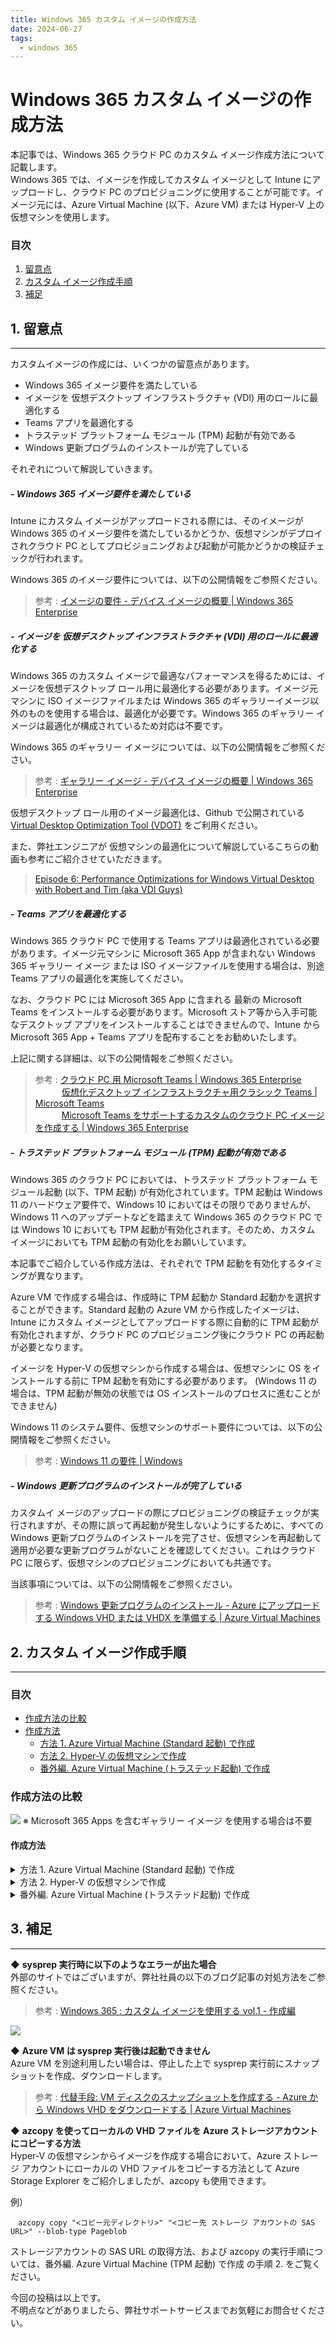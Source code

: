 ```yaml
---
title: Windows 365 カスタム イメージの作成方法
date: 2024-06-27
tags:
  - windows 365
---
```


# Windows 365 カスタム イメージの作成方法
本記事では、Windows 365 クラウド PC のカスタム イメージ作成方法について記載します。  
Windows 365 では、イメージを作成してカスタム イメージとして Intune にアップロードし、クラウド PC のプロビジョニングに使用することが可能です。イメージ元には、Azure Virtual Machine (以下、Azure VM) または Hyper-V 上の仮想マシンを使用します。

<!-- more -->

### 目次
1. [留意点](#1-留意点)
2. [カスタム イメージ作成手順](#2-カスタム-イメージ作成手順)
3. [補足](#3-補足)

## 1. 留意点
---
カスタムイメージの作成には、いくつかの留意点があります。
- Windows 365 イメージ要件を満たしている
- イメージを 仮想デスクトップ インフラストラクチャ (VDI) 用のロールに最適化する
- Teams アプリを最適化する
- トラステッド プラットフォーム モジュール (TPM) 起動が有効である
- Windows 更新プログラムのインストールが完了している

それぞれについて解説していきます。
##### - Windows 365 イメージ要件を満たしている
Intune にカスタム イメージがアップロードされる際には、そのイメージが Windows 365 のイメージ要件を満たしているかどうか、仮想マシンがデプロイされクラウド PC としてプロビジョニングおよび起動が可能かどうかの検証チェックが行われます。

Windows 365 のイメージ要件については、以下の公開情報をご参照ください。  
> 参考 : [イメージの要件 - デバイス イメージの概要 | Windows 365 Enterprise](https://learn.microsoft.com/ja-jp/windows-365/enterprise/device-images#image-requirements)

##### - イメージを 仮想デスクトップ インフラストラクチャ (VDI) 用のロールに最適化する
Windows 365 のカスタム イメージで最適なパフォーマンスを得るためには、イメージを仮想デスクトップ ロール用に最適化する必要があります。イメージ元マシンに ISO イメージファイルまたは Windows 365 のギャラリーイメージ以外のものを使用する場合は、最適化が必要です。Windows 365 のギャラリー イメージは最適化が構成されているため対応は不要です。

Windows 365 のギャラリー イメージについては、以下の公開情報をご参照ください。
> 参考 : [ギャラリー イメージ - デバイス イメージの概要 | Windows 365 Enterprise](https://learn.microsoft.com/ja-jp/windows-365/enterprise/device-images#gallery-images)

仮想デスクトップ ロール用のイメージ最適化は、Github で公開されている [Virtual Desktop Optimization Tool (VDOT)](https://github.com/The-Virtual-Desktop-Team/Virtual-Desktop-Optimization-Tool/tree/main) をご利用ください。

また、弊社エンジニアが 仮想マシンの最適化について解説しているこちらの動画も参考にご紹介させていただきます。
> [Episode 6: Performance Optimizations for Windows Virtual Desktop with Robert and Tim (aka VDI Guys)](https://www.youtube.com/watch?v=Cx1eJq5xsIM)

##### - Teams アプリを最適化する
Windows 365 クラウド PC で使用する Teams アプリは最適化されている必要があります。イメージ元マシンに Microsoft 365 App が含まれない Windows 365 ギャラリー イメージ または ISO イメージファイルを使用する場合は、別途 Teams アプリの最適化を実施してください。

なお、クラウド PC には Microsoft 365 App に含まれる 最新の Microsoft Teams をインストールする必要があります。Microsoft ストア等から入手可能なデスクトップ アプリをインストールすることはできませんので、Intune から Microsoft 365 App + Teams アプリを配布することをお勧めいたします。

上記に関する詳細は、以下の公開情報をご参照ください。
> 参考 : [クラウド PC 用 Microsoft Teams | Windows 365 Enterprise](https://learn.microsoft.com/ja-jp/windows-365/enterprise/teams-on-cloud-pc)  
>　　　[仮想化デスクトップ インフラストラクチャ用クラシック Teams | Microsoft Teams](https://learn.microsoft.com/ja-jp/microsoftteams/teams-for-vdi)  
>　　　[Microsoft Teams をサポートするカスタムのクラウド PC イメージを作成する | Windows 365 Enterprise](https://learn.microsoft.com/ja-jp/windows-365/enterprise/create-custom-image-support-teams)

##### - トラステッド プラットフォーム モジュール (TPM) 起動が有効である
Windows 365 のクラウド PC においては、トラステッド プラットフォーム モジュール起動 (以下、TPM 起動) が有効化されています。TPM 起動は Windows 11 のハードウェア要件で、Windows 10 においてはその限りでありませんが、Windows 11 へのアップデートなどを踏まえて Windows 365 のクラウド PC では Windows 10 においても TPM 起動が有効化されます。そのため、カスタム イメージにおいても TPM 起動の有効化をお願いしています。

本記事でご紹介している作成方法は、それぞれで TPM 起動を有効化するタイミングが異なります。

Azure VM で作成する場合は、作成時に TPM 起動か Standard 起動かを選択することができます。Standard 起動の Azure VM から作成したイメージは、Intune にカスタム イメージとしてアップロードする際に自動的に TPM 起動が有効化されますが、クラウド PC のプロビジョニング後にクラウド PC の再起動が必要となります。

イメージを Hyper-V の仮想マシンから作成する場合は、仮想マシンに OS をインストールする前に TPM 起動を有効にする必要があります。 (Windows 11 の場合は、TPM 起動が無効の状態では OS インストールのプロセスに進むことができません)

Windows 11 のシステム要件、仮想マシンのサポート要件については、以下の公開情報をご参照ください。
> 参考 : [Windows 11 の要件 | Windows](https://learn.microsoft.com/ja-jp/windows/whats-new/windows-11-requirements)

##### - Windows 更新プログラムのインストールが完了している
カスタムイ メージのアップロードの際にプロビジョニングの検証チェックが実行されますが、その際に誤って再起動が発生しないようにするために、すべての Windows 更新プログラムのインストールを完了させ、仮想マシンを再起動して適用が必要な更新プログラムがないことを確認してください。これはクラウド PC に限らず、仮想マシンのプロビジョニングにおいても共通です。

当該事項については、以下の公開情報をご参照ください。 
> 参考 : [Windows 更新プログラムのインストール - Azure にアップロードする Windows VHD または VHDX を準備する | Azure Virtual Machines](https://learn.microsoft.com/ja-jp/azure/virtual-machines/windows/prepare-for-upload-vhd-image#install-windows-updates)

## 2. カスタム イメージ作成手順
---
### 目次
- [作成方法の比較](#作成方法の比較)
- [作成方法](#作成方法)
  - [方法 1. Azure Virtual Machine (Standard 起動) で作成](https://jpspsupport.github.io/blog/windows-365/create-custom-image/#%E6%96%B9%E6%B3%95-1-Azure-Virtual-Machine-Standard-%E8%B5%B7%E5%8B%95-%E3%81%A7%E4%BD%9C%E6%88%90)   
  - [方法 2. Hyper-V の仮想マシンで作成](https://jpspsupport.github.io/blog/windows-365/create-custom-image/#%E6%96%B9%E6%B3%95-2-Hyper-V-%E3%81%AE%E4%BB%AE%E6%83%B3%E3%83%9E%E3%82%B7%E3%83%B3%E3%81%A7%E4%BD%9C%E6%88%90)
  - [番外編. Azure Virtual Machine (トラステッド起動) で作成](https://jpspsupport.github.io/blog/windows-365/create-custom-image/#%E7%95%AA%E5%A4%96%E7%B7%A8-Azure-Virtual-Machine-%E3%83%88%E3%83%A9%E3%82%B9%E3%83%86%E3%83%83%E3%83%89%E8%B5%B7%E5%8B%95-%E3%81%A7%E4%BD%9C%E6%88%90)

### 作成方法の比較
![](./create-custom-image/compare.png)
※ Microsoft 365 Apps を含むギャラリー イメージ を使用する場合は不要

#### 作成方法
<details>
<summary>方法 1. Azure Virtual Machine (Standard 起動) で作成</summary>

### 方法 1. Azure Virtual Machine (Standard 起動) で作成
手順 1. Standard 起動の仮想マシンを作成しカスタマイズする  
手順 2. キャプチャしてマネージド イメージを作成する  
手順 3. マネージド イメージをクラウド PC のカスタム イメージとして Intune にアップロードする   
手順 4. クラウド PC を再起動して TPM 起動を有効化する

#### 手順 1. Standard 起動の仮想マシンを作成しカスタマイズする
1 ) Azure portal の [Virtual Machine] サービスにアクセスし、 \[+作成] > [Azure 仮想マシン] を選択します。

![](./create-custom-image/2-1-1.png)

2 ) 必要なフィールドを入力し、Azure 仮想マシンを作成します。
- セキュリティの種類は [Standard 起動の仮想マシン] を選択します
- イメージは、Windows 365 クラウド PC 用のギャラリー イメージの使用を推奨します ([留意点](#1-留意点) をご参照ください)  
※ 選択項目下の \[すべてのイメージを表示] リンクから Windows 365 Cloud PC image template が選択できます。

![](./create-custom-image/2-1-2.png)

3 ) 仮想マシンが作成されたら、必要に応じてイメージや Teams の最適化、アプリケーションのインストール、Windows の更新プログラムの適用等を実施します。([留意点](#1-留意点) をご参照ください)

4 ) 一般化されたイメージを作成するために sysprep を実行し、仮想マシンをシャットダウンします。
> 参考 : [VHD の一般化 - Azure にアップロードする Windows VHD または VHDX を準備する | Azure Virtual Machines](https://learn.microsoft.com/ja-jp/azure/virtual-machines/windows/prepare-for-upload-vhd-image#generalize-a-vhd)

5 ) 仮想マシンを停止します。

![](./create-custom-image/2-1-3.png)

#### 手順 2. キャプチャしてマネージド イメージを作成する
1 ) \[キャプチャ] を選択します。

![](./create-custom-image/2-1-4.png)

2 ) イメージの作成画面において、 [Azure コンピューティング ギャラリーにイメージを共有する] で [いいえ、マネージド イメージのみをキャプチャします。] を選択します。その他必要な項目を選択し、\[確認および作成] をクリックしてイメージを作成します。

**※ Windows 365 のカスタム イメージは、マネージド イメージをサポートしています。**
**そのため、[はい、ギャラリーに VM イメージ バージョンとして共有します。] を選択してしまうと、Intune にカスタム イメージをアップロードする際に、作成したイメージが読み込まれませんのでご注意ください。**

![](./create-custom-image/2-1-5.png)

#### 手順 3. マネージド イメージをクラウド PC のカスタム イメージとして Intune にアップロードする
手順については、以下の公開情報をご参照ください。
> 参考 : [カスタム デバイス イメージを追加する - カスタム デバイス イメージを追加または削除する | Windows 365 Enterprise](https://learn.microsoft.com/ja-jp/windows-365/enterprise/add-device-images#add-a-custom-device-image)

※ カスタム イメージのアップロードには、約１～2時間程かかる場合があります。  
※ アップロードのステータスは、通知領域または [カスタム イメージ] タブ の一覧から確認することができます。

#### 手順 4. クラウド PC を再起動して TPM 起動を有効化する
Standard 起動の仮想マシンからイメージを作成した場合、前手順のアップロードで自動的に TPM 起動が有効なカスタム イメージが作成されますが、TPM 起動を完全に有効化するためには、クラウド PC のプロビジョニング後にクラウド PC を再起動する必要があります。

再起動させるタイミングは運用状況によって色々なパターンがあるかと思いますが、ここではクラウド PC をユーザーに展開する前に、対象のクラウド PC を一括で再起動させる方法をご紹介します。

1 ) クラウド PC をプロビジョニングします。詳細は以下の公開情報をご参照ください。
> 参考 : [プロビジョニング ポリシーを作成する | Windows 365 Enterprise](https://learn.microsoft.com/ja-jp/windows-365/enterprise/create-provisioning-policy)

2 ) Intune から指定したすべてのクラウド PCに対して再起動を実行します。

一括操作の手順およびリモートでの再起動については、以下の公開情報をご参照ください。
>参考 : [デバイスの一括アクションを使用する | Intune サービス](https://learn.microsoft.com/ja-jp/mem/intune/remote-actions/bulk-device-actions)  
　　　[Intune でデバイスをリモートで再起動する | Intune サービス](https://learn.microsoft.com/ja-jp/mem/intune/remote-actions/device-restart)

3 ) 再起動後、クラウド PC の TPM 起動が有効となります。状態は、tpm.msc からご確認いただけます。

\# プロビジョニング直後の TPM 管理画面  
![](./create-custom-image/2-1-6.png)

\# 再起動後の TPM 管理画面  
![](./create-custom-image/2-1-7.png)
</details>

<details>
<summary>方法 2. Hyper-V の仮想マシンで作成</summary>

### 方法 2. Hyper-V の仮想マシンで作成
手順 1. 仮想マシンを作成しカスタマイズする  
手順 2. VHDX ファイルを VHD 容量固定ファイルに変換する  
手順 3. VHD ファイルをローカルから Azure ストレージ アカウントにアップロードする  
手順 4. Azure イメージ サービスを使用して VHD ファイルからマネージド イメージを作成する  
手順 5. マネージド イメージをクラウド PC のカスタム イメージとして Intune にアップロードする

#### 手順 1. 仮想マシンを作成しカスタマイズする
1 ) Hyper-V マネージャーで仮想マシンを新規作成します。この際、システム要件に沿って仮想マシンの世代は [第 2 世代] (Gen 2) を選択します。

![](./create-custom-image/2-2-1.png)

2 ) 仮想マシン作成後、設定のセキュリティ画面を開き [トラステッド プラットフォーム モジュールを有効にする] にチェックを入れます。  
※ 本操作を行わない場合、Windows 11 においては ISO ファイル読み込み後の OS セットアップでシステム要件を満たすよう求められます。

![](./create-custom-image/2-2-2.png)

3 ) ISO イメージファイルを用いて OS のセットアップを行い、イメージや Teams の最適化、アプリケーションのインストール、Windows の更新プログラムの適用等を実施します。 ([留意点](#1-留意点) をご参照ください)

4 ) 一般化されたイメージを作成するために sysprep を実行し、仮想マシンをシャットダウンします。
> 参考 : [VHD の一般化 - Azure にアップロードする Windows VHD または VHDX を準備する | Azure Virtual Machines](https://learn.microsoft.com/ja-jp/azure/virtual-machines/windows/prepare-for-upload-vhd-image#generalize-a-vhd)

5 ) チェックポイントが存在する場合は、チェックポイントを削除します。  
　**※ チェックポイントが存在する状態の VHDX を使用すると、Intune へのカスタム イメージ アップロードに失敗します。**

#### 手順 2. VHDX ファイルを VHD 容量固定ファイルに変換する
作成した仮想マシンのディスクは VHDX 形式のため、VHD 形式に変換する必要があります。  
変換前にディスクを最適化し、変換時にディスクの容量を固定化します。
> 参考 : [ディスクを固定サイズと VHD 形式に変換する - 既存のカスタム デバイス イメージを第 2 世代の仮想マシンに変換する | Windows 365 Enterprise](https://learn.microsoft.com/ja-jp/windows-365/enterprise/device-images-convert-generation-2#convert-the-disk-to-a-fixed-size-and-vhd-format)

1 ) Hyper-V マネージャーで \[ディスクの編集] を開き、\[ディスクの場所] ページで手順 1. で作成した仮想マシンの VHDX を選択します。

![](./create-custom-image/2-2-3.png)

2 ) \[操作の選択] ページで \[最適化] を選択し、\[完了] をクリックします。

![](./create-custom-image/2-2-4.png)

3 ) 再度、\[ディスクの編集] 画面を開き対象の VHDX ファイルを選択します。

4 ) \[操作の選択] ページで \[変換] を選択し、 \[次へ] をクリックします。

![](./create-custom-image/2-2-5.png)

5 ) 下図の画面で次のとおり選択し、任意の VHD 容量固定ファイル名と保存場所を選択して、\[完了] をクリックします。
- \[ディスクフォーマットの選択] : VHD
- \[ディスクの種類の選択] : 容量固定

![](./create-custom-image/2-2-6.png)

#### 手順 3. VHD ファイルをローカルから Azure ストレージ アカウントにアップロードする
Azure Storage Explorer を使用して (推奨)、ローカルの VHD ファイルを Azure ストレージ アカウントの Blob コンテナーにアップロードします。
> 参考 : [変換された VHD を Azure にアップロードします - 既存のカスタム デバイス イメージを第 2 世代の仮想マシンに変換する | Windows 365 Enterprise](https://learn.microsoft.com/ja-jp/windows-365/enterprise/device-images-convert-generation-2#upload-the-converted-vhd-to-azure)

>**事前準備：** ストレージ アカウントを作成し、[Azure Storage Explorer](https://azure.microsoft.com/en-us/products/storage/storage-explorer/) をインストールします。  
> 参考 : [Azure Storage アカウントを作成する | Azure ストレージ](https://learn.microsoft.com/ja-jp/azure/storage/common/storage-account-create?tabs=azure-portal)

1 ) Azure Storage Explorer を起動し、対象のストレージ アカウントのコンテナーに VHD ファイルをアップロードします。

![](./create-custom-image/2-3-1.png)

#### 手順 4. Azure イメージ サービスを使用して VHD ファイルからマネージド イメージを作成する
1 ) Azure poral の \[イメージ] サービスにアクセスし、 \[+作成] をクリックします。

2 ) 必要なフィールドを入力しイメージを作成します。作成されたイメージはマネージド イメージに格納されます。
- VMの世代は、システム要件に沿って [Gen 2] を選択します
- ストレージ BLOBで、アップロードした VHD を選択します

![](./create-custom-image/2-4-1.png)

#### 手順 5. マネージド イメージをクラウド PC のカスタム イメージとして Intune にアップロードする
手順については、以下の公開情報をご参照ください。
> 参考 : [カスタム デバイス イメージを追加する - カスタム デバイス イメージを追加または削除する | Windows 365 Enterprise](https://learn.microsoft.com/ja-jp/windows-365/enterprise/add-device-images#add-a-custom-device-image)

※ カスタム イメージのアップロードには、約１～2時間程かかる場合があります。  
※ アップロードのステータスは、通知領域または [カスタム イメージ] タブ の一覧から確認することができます。
</details>

<details>
<summary>番外編. Azure Virtual Machine (トラステッド起動) で作成</summary>

### 番外編. Azure Virtual Machine (トラステッド起動) で作成
手順 1. TPM 起動の仮想マシンを作成しカスタマイズする  
手順 2. VHD ファイルを Azure ストレージ アカウントに copy する  
手順 3. Azure イメージ サービスを使用して VHD ファイルからマネージド イメージを作成する  
手順 4. マネージド イメージをクラウド PC のカスタム イメージとして Intune にアップロードする  

TPM 起動の Azure VM からイメージを作成する場合は、以下の理由から Standard 起動の Azure VM とは異なる手順となります。
 
Windows 365 のカスタム イメージはマネージド イメージである必要がありますが、現在、TPM 起動の仮想マシンがマネージド イメージをサポートしていないため、Azure VM のキャプチャでは作成したイメージをマネージド イメージに格納することができません。そのため、TPM 起動の Azure Virtual Machine でイメージを作成する場合、ディスクのイメージ化は Azure VM のキャプチャではなく、Azure イメージサービスを使用します。  
Azure イメージ サービスでは VHD ファイルからイメージ作成が可能で、作成されたイメージはマネージド イメージに格納されます。

#### 手順 1. TPM 起動の仮想マシンを作成しカスタマイズする
1 ) Azure portal の [Virtual Machine] サービスにアクセスし、\[+作成] > [Azure 仮想マシン] を選択します。

![](./create-custom-image/2-1-1.png)

2 ) 必要なフィールドを入力し、Azure 仮想マシンを作成します。
- セキュリティの種類は \[トラステッド起動の仮想マシン] を選択します
- イメージは、Windows 365 クラウド PC 用のギャラリー イメージの使用を推奨します ([留意点](#1-留意点) をご参照ください)  
※ 選択項目下の \[すべてのイメージを表示] リンクから Windows 365 Cloud PC image template が選択できます。

![](./create-custom-image/B-1-2.png)

3 ) 仮想マシンが作成されたら、必要に応じてイメージや Teams の最適化、アプリケーションのインストール、Windows の更新プログラムの適用等を実施します。([留意点](#1-留意点) をご参照ください)

4 ) 一般化されたイメージを作成するために sysprep を実行し、仮想マシンをシャットダウンします。
> 参考 : [VHD の一般化 - Azure にアップロードする Windows VHD または VHDX を準備する | Azure Virtual Machines](https://learn.microsoft.com/ja-jp/azure/virtual-machines/windows/prepare-for-upload-vhd-image#generalize-a-vhd)

5 ) 仮想マシンを停止します。

![](./create-custom-image/2-1-3.png)

#### 手順 2. VHD ファイルを Azure ストレージ アカウントに copy する
Azure 仮想マシンの OS ディスク エクスポート URL を生成し、ストレージ アカウントに VHD ファイルを copy します。  
ここでは、Cloud Shell を利用して azcopy コマンドを使用する例をご紹介します。

> **事前準備** ストレージ アカウントを作成し、[Azure Storage Explorer](https://azure.microsoft.com/en-us/products/storage/storage-explorer/) をインストールします。  
> 参考 : [Azure Storage アカウントを作成する | Azure ストレージ](https://learn.microsoft.com/ja-jp/azure/storage/common/storage-account-create?tabs=azure-portal)

1 ) Azure portal で仮想マシンを開き、OS ディスクのダウンロード URL を生成します。ここで生成した URL は、azcopy 実行時に使用します。

手順については、以下の公開情報をご参照ください。
> 参考 : [ダウンロード URL の生成 - Azure から Windows VHD をダウンロードする | Azure Virtual Machines](https://learn.microsoft.com/ja-jp/azure/virtual-machines/windows/download-vhd?tabs=azure-portal#generate-download-url)

2 ) Azure portal でストレージ アカウントを開き、左ペインの [データ ストレージ] > \[コンテナー] からコピー先のコンテナに移動します。

3 ) 左ペインの [共有アクセス トークン] を開き、書き込み可能なアクセス許可を設定します。  
[SAS トークンおよび URL を生成] をクリックして、ー時的にアクセスが可能な制限付き URL を生成します。  
ここで生成した URL は、azcopy 実行時に使用します。

![](./create-custom-image/B-2-3.png)

4 ) Azure portal から Cloud Shell を起動します。

![](./create-custom-image/B-2-4.png)

5 ) azcopy コマンドを利用して、VHD ファイルをストレージアカウントにコピーします。
> 参考 : [AzCopy v10 を使用して Azure ストレージ アカウント間で BLOB をコピーする | Azure storage](https://learn.microsoft.com/ja-jp/azure/storage/common/storage-use-azcopy-blobs-copy)

\# 変数を用いたコマンド実行例  (※ \[Shift] + \[Insert] キー でペーストが可能です)
```
$ export DEST_URL="<コピー先のストレージアカウントの URL (コピー先)>"
$ export FROM_URL="<エクスポート用に生成された URL (コピー元)>"
$ azcopy copy $FROM_URL $DEST_URL  --blob-type PageBlob
```

![](./create-custom-image/B-2-5.png)

#### 手順 3. Azure イメージ サービスを使用して VHD ファイルからマネージド イメージを作成する
1 ) Azure poral の \[イメージ] サービスにアクセスし、 \[+作成] をクリックします。

2 ) 必要なフィールドを入力しイメージを作成します。作成されたイメージはマネージド イメージに格納されます。
- VMの世代は、システム要件に沿って [Gen 2] を選択します
- ストレージ BLOBで、アップロードした VHD を選択します

![](./create-custom-image/2-4-1.png)

#### 手順 4. マネージド イメージをクラウド PC のカスタム イメージとして Intune にアップロードする
手順については、以下の公開情報をご参照ください。
> 参考 : [カスタム デバイス イメージを追加する - カスタム デバイス イメージを追加または削除する | Windows 365 Enterprise](https://learn.microsoft.com/ja-jp/windows-365/enterprise/add-device-images#add-a-custom-device-image)

※ カスタム イメージのアップロードには、約１～2時間程かかる場合があります。  
※ アップロードのステータスは、通知領域または [カスタム イメージ] タブ の一覧から確認することができます。
</details>

## 3. 補足
---
◆ **sysprep 実行時に以下のようなエラーが出た場合**  
外部のサイトではございますが、弊社社員の以下のブログ記事の対処方法をご参照ください。
> 参考 : [Windows 365 : カスタム イメージを使用する vol.1 - 作成編](https://zenn.dev/microsoft/articles/3d34892fc29272)

![](./create-custom-image/3.png)

◆ **Azure VM は sysprep 実行後は起動できません**  
Azure VM を別途利用したい場合は、停止した上で sysprep 実行前にスナップショットを作成、ダウンロードします。
> 参考 : [代替手段: VM ディスクのスナップショットを作成する - Azure から Windows VHD をダウンロードする | Azure Virtual Machines](https://learn.microsoft.com/ja-jp/azure/virtual-machines/windows/download-vhd?tabs=azure-portal#alternative-snapshot-the-vm-disk)

◆ **azcopy を使ってローカルの VHD ファイルを Azure ストレージアカウントにコピーする方法**  
Hyper-V の仮想マシンからイメージを作成する場合において、Azure ストレージ アカウントにローカルの VHD ファイルをコピーする方法として Azure Storage Explorer をご紹介しましたが、azcopy も使用できます。

例）
```
　azcopy copy "<コピー元ディレクトリ>" "<コピー先 ストレージ アカウントの SAS URL>" --blob-type Pageblob
```
ストレージアカウントの SAS URL の取得方法、および azcopy の実行手順については、番外編. Azure Virtual Machine (TPM 起動) で作成 の手順 2. をご覧ください。

今回の投稿は以上です。  
不明点などがありましたら、弊社サポートサービスまでお気軽にお問合せください。
